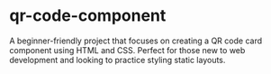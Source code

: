 # qr-code-component
A beginner-friendly project that focuses on creating a QR code card component using HTML and CSS. Perfect for those new to web development and looking to practice styling static layouts.
